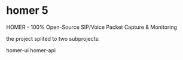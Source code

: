 # homer 5
HOMER - 100% Open-Source SIP/Voice Packet Capture &amp; Monitoring

the project splited to two subprojects:

homer-ui
homer-api

